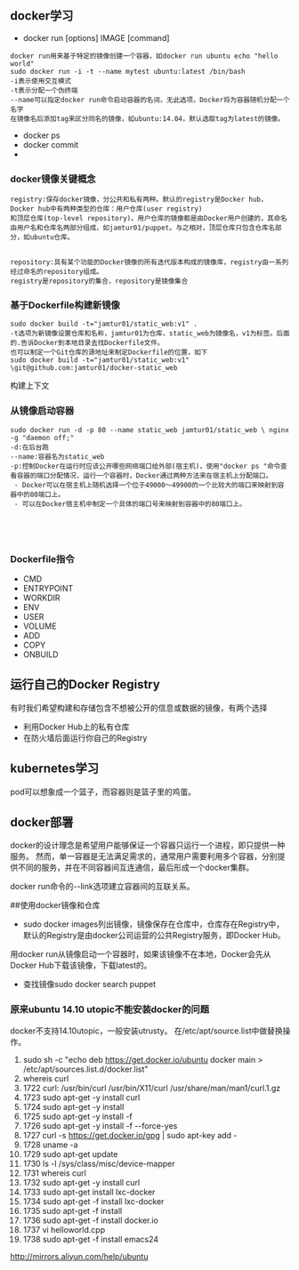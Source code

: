 ## docker学习
 - docker run [options] IMAGE [command]
``` 
docker run用来基于特定的镜像创建一个容器，如docker run ubuntu echo "hello world"
sudo docker run -i -t --name mytest ubuntu:latest /bin/bash
-i表示使用交互模式
-t表示分配一个伪终端
--name可以指定docker run命令启动容器的名词，无此选项，Docker将为容器随机分配一个名字
在镜像名后添加tag来区分同名的镜像，如ubuntu:14.04，默认选取tag为latest的镜像。
```
 - docker ps
 - docker commit
 -
### docker镜像关键概念
```
registry:保存docker镜像，分公共和私有两种。默认的registry是Docker hub，Docker hub中有两种类型的仓库：用户仓库(user registry)
和顶层仓库(top-level repository)。用户仓库的镜像都是由Docker用户创建的，其命名由用户名和仓库名两部分组成，如jamtur01/puppet。与之相对，顶层仓库只包含仓库名部分，如ubuntu仓库。


repository:具有某个功能的Docker镜像的所有迭代版本构成的镜像库，registry由一系列经过命名的repository组成。
registry是repository的集合，repository是镜像集合
```
### 基于Dockerfile构建新镜像

```
sudo docker build -t="jamtur01/static_web:v1" .
-t选项为新镜像设置仓库和名称，jamtur01为仓库，static_web为镜像名，v1为标签。后面的.告诉Docker到本地目录去找Dockerfile文件。
也可以制定一个Git仓库的源地址来制定Dockerfile的位置，如下
sudo docker build -t="jamtur01/static_web:v1" \git@github.com:jamtur01/docker-static_web
```
构建上下文

### 从镜像启动容器

```
sudo docker run -d -p 80 --name static_web jamtur01/static_web \ nginx -g "daemon off;"
-d:在后台跑
--name:容器名为static_web
-p:控制Docker在运行时应该公开哪些网络端口给外部(宿主机)，使用"docker ps "命令查看容器的端口分配情况，运行一个容器时，Docker通过两种方法来在宿主机上分配端口。
 - Docker可以在宿主机上随机选择一个位于49000～49900的一个比较大的端口来映射到容器中的80端口上。
 - 可以在Docker宿主机中制定一个具体的端口号来映射到容器中的80端口上。





```
### Dockerfile指令

 - CMD
 - ENTRYPOINT
 - WORKDIR
 - ENV
 - USER
 - VOLUME
 - ADD
 - COPY
 - ONBUILD

## 运行自己的Docker Registry

有时我们希望构建和存储包含不想被公开的信息或数据的镜像，有两个选择
 - 利用Docker Hub上的私有仓库
 - 在防火墙后面运行你自己的Registry



## kubernetes学习

pod可以想象成一个篮子，而容器则是篮子里的鸡蛋。

## docker部署
docker的设计理念是希望用户能够保证一个容器只运行一个进程，即只提供一种服务。
然而，单一容器是无法满足需求的，通常用户需要利用多个容器，分别提供不同的服务，并在不同容器间互连通信，最后形成一个docker集群。

docker run命令的--link选项建立容器间的互联关系。



##使用docker镜像和仓库
 - sudo docker images列出镜像，镜像保存在仓库中，仓库存在Registry中，默认的Registry是由docker公司运营的公共Registry服务，即Docker Hub。
 
用docker run从镜像启动一个容器时，如果该镜像不在本地，Docker会先从Docker Hub下载该镜像，下载latest的。
  - 查找镜像sudo docker search puppet
  
### 原来ubuntu 14.10 utopic不能安装docker的问题
docker不支持14.10utopic，一般安装utrusty。
在/etc/apt/source.list中做替换操作。
 1. sudo sh -c "echo deb https://get.docker.io/ubuntu docker main > /etc/apt/sources.list.d/docker.list"
 2. whereis curl
 3. 1722  curl: /usr/bin/curl /usr/bin/X11/curl /usr/share/man/man1/curl.1.gz
 4. 1723  sudo apt-get -y install curl
 5. 1724  sudo apt-get -y install
 6. 1725  sudo apt-get -y install -f
 7. 1726  sudo apt-get -y install -f --force-yes
 8. 1727  curl -s https://get.docker.io/gpg | sudo apt-key add -
 9. 1728  uname -a
 10. 1729  sudo apt-get update
 11. 1730  ls -l /sys/class/misc/device-mapper
 12. 1731  whereis curl
 13. 1732  sudo apt-get -y install curl
 14. 1733  sudo apt-get install lxc-docker
 15. 1734  sudo apt-get -f install lxc-docker
 16. 1735  sudo apt-get -f install
 17. 1736  sudo apt-get -f install docker.io
 18. 1737  vi helloworld.cpp
 19. 1738  sudo apt-get -f install emacs24

http://mirrors.aliyun.com/help/ubuntu

